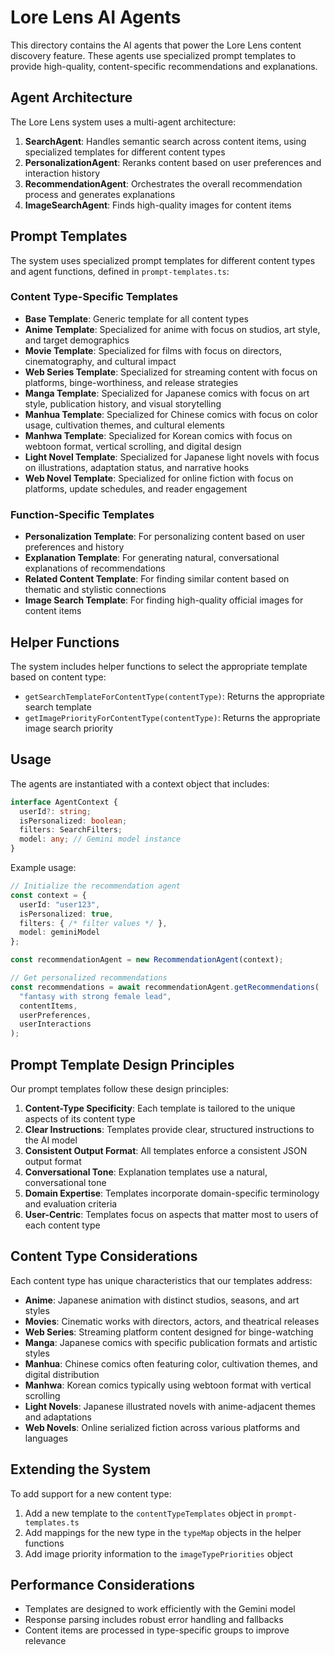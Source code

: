 # Lore Lens AI Agents

This directory contains the AI agents that power the Lore Lens content discovery feature. These agents use specialized prompt templates to provide high-quality, content-specific recommendations and explanations.

## Agent Architecture

The Lore Lens system uses a multi-agent architecture:

1. **SearchAgent**: Handles semantic search across content items, using specialized templates for different content types
2. **PersonalizationAgent**: Reranks content based on user preferences and interaction history
3. **RecommendationAgent**: Orchestrates the overall recommendation process and generates explanations
4. **ImageSearchAgent**: Finds high-quality images for content items

## Prompt Templates

The system uses specialized prompt templates for different content types and agent functions, defined in `prompt-templates.ts`:

### Content Type-Specific Templates

- **Base Template**: Generic template for all content types
- **Anime Template**: Specialized for anime with focus on studios, art style, and target demographics
- **Movie Template**: Specialized for films with focus on directors, cinematography, and cultural impact
- **Web Series Template**: Specialized for streaming content with focus on platforms, binge-worthiness, and release strategies
- **Manga Template**: Specialized for Japanese comics with focus on art style, publication history, and visual storytelling
- **Manhua Template**: Specialized for Chinese comics with focus on color usage, cultivation themes, and cultural elements
- **Manhwa Template**: Specialized for Korean comics with focus on webtoon format, vertical scrolling, and digital design
- **Light Novel Template**: Specialized for Japanese light novels with focus on illustrations, adaptation status, and narrative hooks
- **Web Novel Template**: Specialized for online fiction with focus on platforms, update schedules, and reader engagement

### Function-Specific Templates

- **Personalization Template**: For personalizing content based on user preferences and history
- **Explanation Template**: For generating natural, conversational explanations of recommendations
- **Related Content Template**: For finding similar content based on thematic and stylistic connections
- **Image Search Template**: For finding high-quality official images for content items

## Helper Functions

The system includes helper functions to select the appropriate template based on content type:

- `getSearchTemplateForContentType(contentType)`: Returns the appropriate search template
- `getImagePriorityForContentType(contentType)`: Returns the appropriate image search priority

## Usage

The agents are instantiated with a context object that includes:

```typescript
interface AgentContext {
  userId?: string;
  isPersonalized: boolean;
  filters: SearchFilters;
  model: any; // Gemini model instance
}
```

Example usage:

```typescript
// Initialize the recommendation agent
const context = {
  userId: "user123",
  isPersonalized: true,
  filters: { /* filter values */ },
  model: geminiModel
};

const recommendationAgent = new RecommendationAgent(context);

// Get personalized recommendations
const recommendations = await recommendationAgent.getRecommendations(
  "fantasy with strong female lead",
  contentItems,
  userPreferences,
  userInteractions
);
```

## Prompt Template Design Principles

Our prompt templates follow these design principles:

1. **Content-Type Specificity**: Each template is tailored to the unique aspects of its content type
2. **Clear Instructions**: Templates provide clear, structured instructions to the AI model
3. **Consistent Output Format**: All templates enforce a consistent JSON output format
4. **Conversational Tone**: Explanation templates use a natural, conversational tone
5. **Domain Expertise**: Templates incorporate domain-specific terminology and evaluation criteria
6. **User-Centric**: Templates focus on aspects that matter most to users of each content type

## Content Type Considerations

Each content type has unique characteristics that our templates address:

- **Anime**: Japanese animation with distinct studios, seasons, and art styles
- **Movies**: Cinematic works with directors, actors, and theatrical releases
- **Web Series**: Streaming platform content designed for binge-watching
- **Manga**: Japanese comics with specific publication formats and artistic styles
- **Manhua**: Chinese comics often featuring color, cultivation themes, and digital distribution
- **Manhwa**: Korean comics typically using webtoon format with vertical scrolling
- **Light Novels**: Japanese illustrated novels with anime-adjacent themes and adaptations
- **Web Novels**: Online serialized fiction across various platforms and languages

## Extending the System

To add support for a new content type:

1. Add a new template to the `contentTypeTemplates` object in `prompt-templates.ts`
2. Add mappings for the new type in the `typeMap` objects in the helper functions
3. Add image priority information to the `imageTypePriorities` object

## Performance Considerations

- Templates are designed to work efficiently with the Gemini model
- Response parsing includes robust error handling and fallbacks
- Content items are processed in type-specific groups to improve relevance 